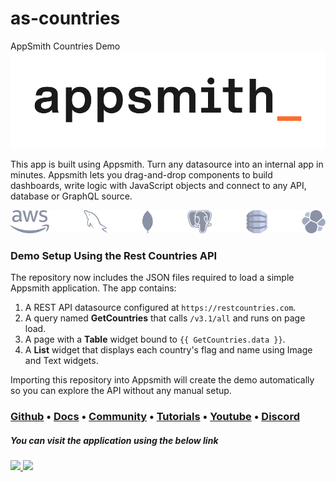 # as-countries
AppSmith Countries Demo
![](https://raw.githubusercontent.com/appsmithorg/appsmith/release/static/appsmith_logo_primary.png)

This app is built using Appsmith. Turn any datasource into an internal app in minutes. Appsmith lets you drag-and-drop components to build dashboards, write logic with JavaScript objects and connect to any API, database or GraphQL source.

![](https://raw.githubusercontent.com/appsmithorg/appsmith/release/static/images/integrations.png)

### Demo Setup Using the Rest Countries API

The repository now includes the JSON files required to load a simple Appsmith
application.  The app contains:

1. A REST API datasource configured at `https://restcountries.com`.
2. A query named **GetCountries** that calls `/v3.1/all` and runs on page load.
3. A page with a **Table** widget bound to `{{ GetCountries.data }}`.
4. A **List** widget that displays each country's flag and name using Image and
   Text widgets.

Importing this repository into Appsmith will create the demo automatically so you can explore the API without any manual setup.


### [Github](https://github.com/appsmithorg/appsmith) • [Docs](https://docs.appsmith.com/?utm_source=github&utm_medium=social&utm_content=appsmith_docs&utm_campaign=null&utm_term=appsmith_docs) • [Community](https://community.appsmith.com/) • [Tutorials](https://github.com/appsmithorg/appsmith/tree/update/readme#tutorials) • [Youtube](https://www.youtube.com/appsmith) • [Discord](https://discord.gg/rBTTVJp)

##### You can visit the application using the below link

###### [![](https://assets.appsmith.com/git-sync/Buttons.svg) ](https://branch.appsmith.com/applications/682cc2b6ffd904675a8cb5a3/pages/682cc2b6ffd904675a8cb5a5) [![](https://assets.appsmith.com/git-sync/Buttons2.svg)](https://branch.appsmith.com/applications/682cc2b6ffd904675a8cb5a3/pages/682cc2b6ffd904675a8cb5a5/edit)
